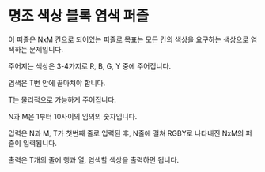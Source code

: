 # 명조 색상 블록 염색 퍼즐

이 퍼즐은 NxM 칸으로 되어있는 퍼즐로 목표는 모든 칸의 색상을 요구하는 색상으로 염색하는 문제입니다.

주어지는 색상은 3-4가지로 R, B, G, Y 중에 주어집니다.

염색은 T번 안에 끝마쳐야 합니다.

T는 물리적으로 가능하게 주어집니다.

N과 M은 1부터 10사이의 임의의 숫자입니다.

입력은 N과 M, T가 첫번째 줄로 입력된 후, N줄에 걸쳐 RGBY로 나타내진 NxM의 퍼즐이 입력됩니다.

출력은 T개의 줄에 행과 열, 염색할 색상을 출력하면 됩니다.
